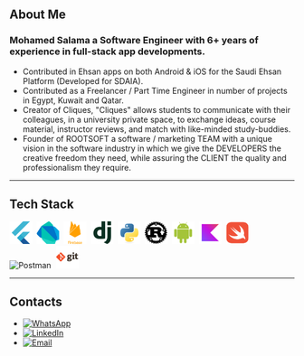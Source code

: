 &nbsp;
<p align="center"><img src="https://komarev.com/ghpvc/?username=salamaEnigma&style=for-the-badge&color=blue" alt=""></p>


## About Me
### Mohamed Salama a Software Engineer with 6+ years of experience in full-stack app developments.
- Contributed in Ehsan apps on both Android & iOS for the Saudi Ehsan Platform (Developed for SDAIA).
- Contributed as a  Freelancer / Part Time  Engineer in number of projects in Egypt, Kuwait and Qatar.
- Creator of Cliques, "Cliques" allows students to communicate with their colleagues, in a university private space, to exchange ideas, course material, instructor reviews, and match with like-minded study-buddies.
- Founder of ROOTSOFT a software / marketing TEAM with a unique vision in the software industry in which we give the DEVELOPERS the creative freedom they need, while assuring the CLIENT the quality and professionalism they require.

------------

## Tech Stack

<p>
<img src="https://github.com/devicons/devicon/blob/master/icons/flutter/flutter-original.svg" title="Flutter" alt="Flutter" width="40" height="40"/>&nbsp;
<img src="https://github.com/devicons/devicon/blob/master/icons/dart/dart-original.svg" title="Dart" **alt="Dart" width="40" height="40"/>&nbsp;
<img src="https://github.com/devicons/devicon/blob/master/icons/firebase/firebase-plain-wordmark.svg" title="Firebase" alt="Firebase" width="40" height="40"/>&nbsp;
<img src="https://github.com/devicons/devicon/blob/master/icons/django/django-plain.svg" title="Django" alt="Django" width="40" height="40"/>&nbsp;
<img src="https://github.com/devicons/devicon/blob/master/icons/python/python-original.svg" title="Python" alt="Python" width="40" height="40"/>&nbsp;
<img src="https://github.com/devicons/devicon/blob/master/icons/rust/rust-plain.svg" title="Rust" alt="Rust" width="40" height="40"/>&nbsp;
<img src="https://github.com/devicons/devicon/blob/master/icons/android/android-original.svg" title="Android" **alt="Android" width="40" height="40"/>&nbsp;
<img src="https://github.com/devicons/devicon/blob/master/icons/kotlin/kotlin-original.svg" title="Kotlin" **alt="Kotlin" width="40" height="40"/>&nbsp;
<img src="https://github.com/devicons/devicon/blob/master/icons/swift/swift-original.svg" title="Swift" **alt="Swift" width="40" height="40"/>&nbsp;
<img src="https://www.vectorlogo.zone/logos/getpostman/getpostman-icon.svg" title="Postman"  alt="Postman" width="40" height="40"/>&nbsp;
<img src="https://github.com/devicons/devicon/blob/master/icons/git/git-original-wordmark.svg" title="Git" **alt="Git" width="40" height="40"/>&nbsp;
</p>

------------

## Contacts
* [![WhatsApp](https://img.shields.io/badge/Whatsapp_Business-25D366?logo=whatsapp&logoColor=white&style=for-the-badge)](https://wa.me/01020732368)
* [![LinkedIn](https://img.shields.io/badge/LinkedIn-blue?logo=linkedin&logoColor=white&style=for-the-badge)](https://www.linkedin.com/in/salamaEnigma)
* [![Email](https://img.shields.io/badge/Email-red?logo=gmail&logoColor=white&style=for-the-badge)](mailto:salama92work@gmail.com)


</div>

